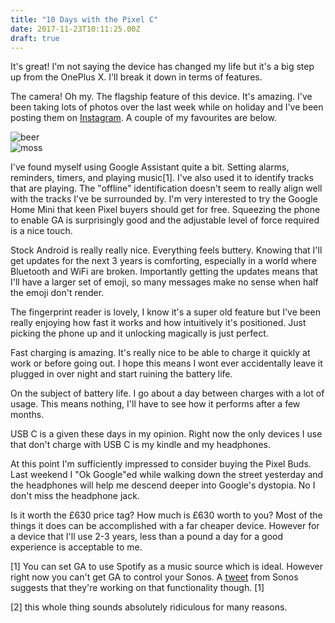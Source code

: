 ```yaml
---
title: "10 Days with the Pixel C"
date: 2017-11-23T10:11:25.00Z
draft: true
---
```



It's great! I'm not saying the device has changed my life but it's a big step up from the OnePlus X. I'll break it down in terms of features.
 
The camera! Oh my. The flagship feature of this device. It's amazing. I've been taking lots of photos over the last week while on holiday and I've been posting them on [Instagram](https://www.instagram.com/megaslippers/). A couple of my favourites are below.
 
![beer](/content/images/2017/10/beer.png)  
 ![moss](/content/images/2017/10/moss.png)
 
I've found myself using Google Assistant quite a bit. Setting alarms, reminders, timers, and playing music[1]. I've also used it to identify tracks that are playing. The "offline" identification doesn't seem to really align well with the tracks I've be surrounded by. I'm very interested to try the Google Home Mini that keen Pixel buyers should get for free. Squeezing the phone to enable GA is surprisingly good and the adjustable level of force required is a nice touch.
 
Stock Android is really really nice. Everything feels buttery. Knowing that I'll get updates for the next 3 years is comforting, especially in a world where Bluetooth and WiFi are broken. Importantly getting the updates means that I'll have a larger set of emoji, so many messages make no sense when half the emoji don't render.
 
The fingerprint reader is lovely, I know it's a super old feature but I've been really enjoying how fast it works and how intuitively it's positioned. Just picking the phone up and it unlocking magically is just perfect.
 
Fast charging is amazing. It's really nice to be able to charge it quickly at work or before going out. I hope this means I wont ever accidentally leave it plugged in over night and start ruining the battery life.
 
On the subject of battery life. I go about a day between charges with a lot of usage. This means nothing, I'll have to see how it performs after a few months.
 
USB C is a given these days in my opinion. Right now the only devices I use that don't charge with USB C is my kindle and my headphones.
 
At this point I'm sufficiently impressed to consider buying the Pixel Buds. Last weekend I "Ok Google"ed while walking down the street yesterday and the headphones will help me descend deeper into Google's dystopia. No I don't miss the headphone jack.
 
Is it worth the £630 price tag? How much is £630 worth to you? Most of the things it does can be accomplished with a far cheaper device. However for a device that I'll use 2-3 years, less than a pound a day for a good experience is acceptable to me.
 
[1] You can set GA to use Spotify as a music source which is ideal. However right now you can't get GA to control your Sonos. A [tweet](https://twitter.com/SonosSupport/status/922891019330506752) from Sonos suggests that they're working on that functionality though. [1]
 
[2] this whole thing sounds absolutely ridiculous for many reasons.

